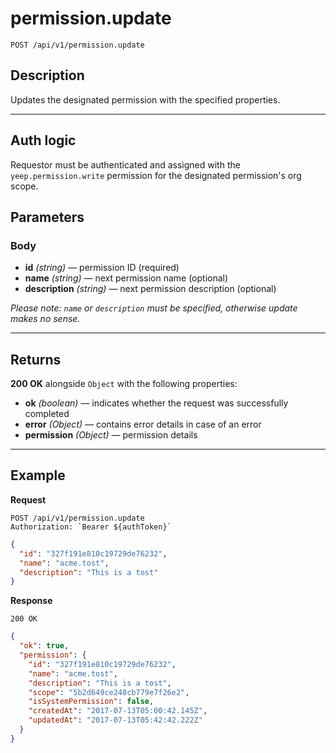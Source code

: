 # permission.update

`POST /api/v1/permission.update`

## Description

Updates the designated permission with the specified properties.

***

## Auth logic

Requestor must be authenticated and assigned with the `yeep.permission.write` permission for the designated permission's org scope.

## Parameters

### Body

- **id** _(string)_ — permission ID (required)
- **name** _(string)_ — next permission name (optional)
- **description** _(string)_ — next permission description (optional)

_Please note: `name` or `description` must be specified, otherwise update makes no sense._

***

## Returns

**200 OK** alongside `Object` with the following properties:

- **ok** _(boolean)_ — indicates whether the request was successfully completed
- **error** _(Object)_ — contains error details in case of an error
- **permission** _(Object)_ — permission details

***

## Example

**Request**

```
POST /api/v1/permission.update
Authorization: `Bearer ${authToken}`
```

``` json
{
  "id": "327f191e810c19729de76232",
  "name": "acme.tost",
  "description": "This is a tost"
}
```

**Response**

`200 OK`

``` json
{
  "ok": true,
  "permission": {
    "id": "327f191e810c19729de76232",
    "name": "acme.tost",
    "description": "This is a tost",
    "scope": "5b2d649ce248cb779e7f26e2",
    "isSystemPermission": false,
    "createdAt": "2017-07-13T05:00:42.145Z",
    "updatedAt": "2017-07-13T05:42:42.222Z"
  }
}
```
